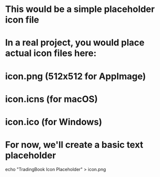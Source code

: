 # This would be a simple placeholder icon file
# In a real project, you would place actual icon files here:
# icon.png (512x512 for AppImage)
# icon.icns (for macOS)
# icon.ico (for Windows)

# For now, we'll create a basic text placeholder
echo "TradingBook Icon Placeholder" > icon.png
